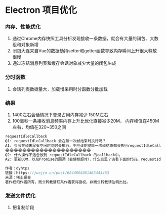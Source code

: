 
# Electron 项目优化 
### 内存、性能优化

1. 通过Chrome内存快照工具分析发现接收一条数据，就会有大量的闭包、大数组和对象新增
2. 闭包大连来自Vue的数据劫持setter和getter函数导致内存瞬间上升很大释放很慢
3. 通过冻结消息列表和缓存会话对象减少大量的闭包生成

### 分时函数

1. 会话列表数据量大，加载慢采用时分函数分批加载
### 结果

1. 1400左右会话情况下登录占用内存减少 150M左右
2. 100毫秒一条接收消息频率内存上升比优化直接减少20M， 内存峰值在450M左右，均值在320~350之间

```js
requestIdleCallback
Q1: requestIdleCallback 会在每一次帧结束时执行吗？
A1: 只会在帧末尾有空闲时间时会执行，不应该期望每一次帧结束都会执行requestIdleCallback。
😂😂😂😂😂😂😂😂😂😂😂😂😂😂😂😂😂😂😂😂
Q2: 什么操作不适合放到 requestIdleCallback 的callback中。
A2: 更新DOM，以及Promise的回调（会使帧超时），什么意思？请看下面的代码。requestIdleCallback中代码，应该是一些可以预测执行时间的小段代码

作者：dyhtps
链接：https://juejin.cn/post/6844904081463443463
来源：稀土掘金
著作权归作者所有。商业转载请联系作者获得授权，非商业转载请注明出处。
```

### 发送文件优化

1. 把复制阶段